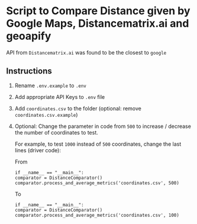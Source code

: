 # Script to Compare Distance given by Google Maps, Distancematrix.ai and geoapify

API from `Distancematrix.ai` was found to be the closest to `google`

## Instructions
1. Rename `.env.example` to `.env` 
2. Add appropriate API Keys to `.env` file
3. Add `coordinates.csv` to the folder (optional: remove `coordinates.csv.example`)
4. Optional: Change the parameter in code from `500` to increase / decrease the number of coordinates to test. 
    
    For example, to test `1000` instead of `500` coordinates, change the last lines (driver code):
    
    From
    ```python3
    if __name__ == "__main__":
    comparator = DistanceComparator()
    comparator.process_and_average_metrics('coordinates.csv', 500)
    ```

    To
    ```python3
    if __name__ == "__main__":
    comparator = DistanceComparator()
    comparator.process_and_average_metrics('coordinates.csv', 100)
    ```